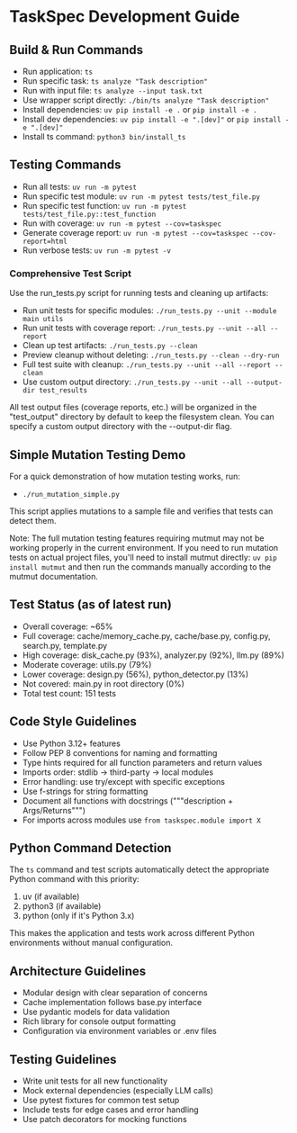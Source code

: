 # TaskSpec Development Guide

## Build & Run Commands
- Run application: `ts`
- Run specific task: `ts analyze "Task description"`
- Run with input file: `ts analyze --input task.txt`
- Use wrapper script directly: `./bin/ts analyze "Task description"`
- Install dependencies: `uv pip install -e .` or `pip install -e .`
- Install dev dependencies: `uv pip install -e ".[dev]"` or `pip install -e ".[dev]"`
- Install ts command: `python3 bin/install_ts`

## Testing Commands
- Run all tests: `uv run -m pytest`
- Run specific test module: `uv run -m pytest tests/test_file.py`
- Run specific test function: `uv run -m pytest tests/test_file.py::test_function`
- Run with coverage: `uv run -m pytest --cov=taskspec`
- Generate coverage report: `uv run -m pytest --cov=taskspec --cov-report=html`
- Run verbose tests: `uv run -m pytest -v` 

### Comprehensive Test Script
Use the run_tests.py script for running tests and cleaning up artifacts:
- Run unit tests for specific modules: `./run_tests.py --unit --module main utils`
- Run unit tests with coverage report: `./run_tests.py --unit --all --report`
- Clean up test artifacts: `./run_tests.py --clean`
- Preview cleanup without deleting: `./run_tests.py --clean --dry-run`
- Full test suite with cleanup: `./run_tests.py --unit --all --report --clean`
- Use custom output directory: `./run_tests.py --unit --all --output-dir test_results`

All test output files (coverage reports, etc.) will be organized in the "test_output" 
directory by default to keep the filesystem clean. You can specify a custom output 
directory with the --output-dir flag.

## Simple Mutation Testing Demo
For a quick demonstration of how mutation testing works, run:
- `./run_mutation_simple.py`

This script applies mutations to a sample file and verifies that tests can detect them.

Note: The full mutation testing features requiring mutmut may not be working properly in the 
current environment. If you need to run mutation tests on actual project files, you'll
need to install mutmut directly: `uv pip install mutmut` and then run the commands
manually according to the mutmut documentation.

## Test Status (as of latest run)
- Overall coverage: ~65%
- Full coverage: cache/memory_cache.py, cache/base.py, config.py, search.py, template.py
- High coverage: disk_cache.py (93%), analyzer.py (92%), llm.py (89%)
- Moderate coverage: utils.py (79%)
- Lower coverage: design.py (56%), python_detector.py (13%)
- Not covered: main.py in root directory (0%)
- Total test count: 151 tests

## Code Style Guidelines
- Use Python 3.12+ features
- Follow PEP 8 conventions for naming and formatting
- Type hints required for all function parameters and return values
- Imports order: stdlib → third-party → local modules
- Error handling: use try/except with specific exceptions
- Use f-strings for string formatting
- Document all functions with docstrings ("""description + Args/Returns""")
- For imports across modules use `from taskspec.module import X`

## Python Command Detection
The `ts` command and test scripts automatically detect the appropriate Python command with this priority:
1. uv (if available)
2. python3 (if available)
3. python (only if it's Python 3.x)

This makes the application and tests work across different Python environments without manual configuration.

## Architecture Guidelines
- Modular design with clear separation of concerns
- Cache implementation follows base.py interface
- Use pydantic models for data validation
- Rich library for console output formatting
- Configuration via environment variables or .env files

## Testing Guidelines
- Write unit tests for all new functionality
- Mock external dependencies (especially LLM calls)
- Use pytest fixtures for common test setup
- Include tests for edge cases and error handling
- Use patch decorators for mocking functions